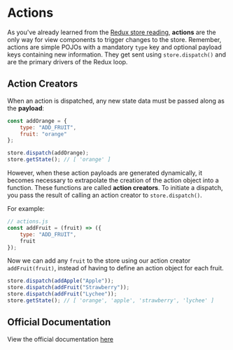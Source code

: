 # Actions

As you've already learned from the [Redux store reading][store], **actions** are
the only way for view components to trigger changes to the store. Remember,
actions are simple POJOs with a mandatory `type` key and optional payload keys containing new information. They get sent using `store.dispatch()` and are the
primary drivers of the Redux loop.

## Action Creators

When an action is dispatched, any new state data must be passed along as the
**payload**: 

```js
const addOrange = {
	type: "ADD_FRUIT",
	fruit: "orange"
};

store.dispatch(addOrange);
store.getState(); // [ 'orange' ]
```

However, when these action payloads are generated dynamically, it becomes
necessary to extrapolate the creation of the action object into a function.
These functions are called **action creators**. To initiate a dispatch, you
pass the result of calling an action creator to `store.dispatch()`.

For example:
```js
// actions.js
const addFruit = (fruit) => ({
	type: "ADD_FRUIT",
	fruit
});
```

Now we can add any `fruit` to the store using our action creator
`addFruit(fruit)`, instead of having to define an action object for each fruit.

```js
store.dispatch(addApple("Apple"));
store.dispatch(addFruit("Strawberry"));
store.dispatch(addFruit("Lychee"));
store.getState(); // [ 'orange', 'apple', 'strawberry', 'lychee' ]
```

## Official Documentation

View the official documentation [here][redux-js]

[redux-js]: http://redux.js.org/docs/basics/Actions.html

[store]: store.md
